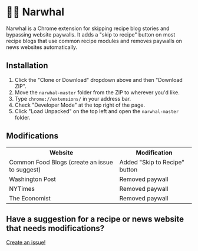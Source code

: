 # 🛑🐋 Narwhal
Narwhal is a Chrome extension for skipping recipe blog stories and bypassing website paywalls. It adds a "skip to recipe" button on most recipe blogs that use common recipe modules and removes paywalls on news websites automatically.

## Installation

1. Click the "Clone or Download" dropdown above and then "Download ZIP".
2. Move the `narwhal-master` folder from the ZIP to wherever you'd like.
3. Type `chrome://extensions/` in your address bar.
4. Check "Developer Mode" at the top right of the page.
5. Click "Load Unpacked" on the top left and open the `narwhal-master` folder.

## Modifications

<table>
  <tr>
    <th><b>Website</b></th>
    <th><b>Modification</b></th>
  </tr>
  <tr>
    <td>Common Food Blogs (create an issue to suggest)</td>
    <td>Added "Skip to Recipe" button</td>
  </tr>
  <tr>
    <td>Washington Post</td>
    <td>Removed paywall</td>
  </tr>
  <tr>
    <td>NYTimes</td>
    <td>Removed paywall</td>
  </tr>
  <tr>
    <td>The Economist</td>
    <td>Removed paywall</td>
  </tr>
</table>

## Have a suggestion for a recipe or news website that needs modifications?

[Create an issue!](https://github.com/mn6/narwhal/issues/new)